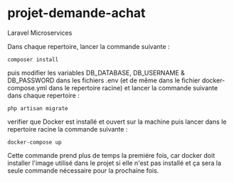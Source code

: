 # projet-demande-achat
Laravel Microservices

Dans chaque repertoire, lancer la commande suivante :

`composer install`

puis modifier les variables DB_DATABASE, DB_USERNAME & DB_PASSWORD dans les fichiers .env (et de même dans le fichier docker-compose.yml dans le repertoire racine) et lancer la commande suivante dans chaque repertoire :

`php artisan migrate`

verifier que Docker est installé et ouvert sur la machine puis lancer dans le repertoire racine la commande suivante :

`docker-compose up` 

Cette commande prend plus de temps la premiére fois, car docker doit installer l'image utilisé dans le projet si elle n'est pas installé
et ça sera la seule commande nécessaire pour la prochaine fois.
